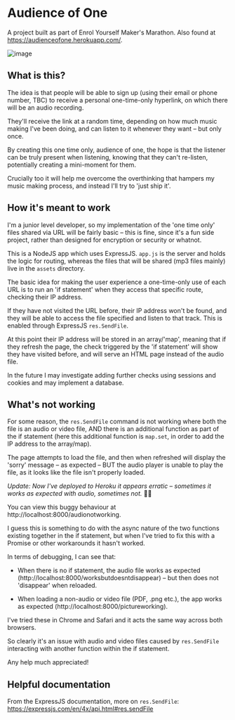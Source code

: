 # Audience of One

A project built as part of Enrol Yourself Maker's Marathon. Also found at https://audienceofone.herokuapp.com/.

![image](https://images.squarespace-cdn.com/content/v1/5fbab6bc04e61e79d7d1e43c/1612731671048-45T8XZE2C8B11OVOETNS/ke17ZwdGBToddI8pDm48kNiEM88mrzHRsd1mQ3bxVct7gQa3H78H3Y0txjaiv_0fDoOvxcdMmMKkDsyUqMSsMWxHk725yiiHCCLfrh8O1z4YTzHvnKhyp6Da-NYroOW3ZGjoBKy3azqku80C789l0s0XaMNjCqAzRibjnE_wBlkZ2axuMlPfqFLWy-3Tjp4nKScCHg1XF4aLsQJlo6oYbA/conceptual+illustration+%238_audience+of+one.jpg)

## What is this?

The idea is that people will be able to sign up (using their email or phone number, TBC) to receive a personal one-time-only hyperlink, on which there will be an audio recording.

They'll receive the link at a random time, depending on how much music making I've been doing, and can listen to it whenever they want – but only once.

By creating this one time only, audience of one, the hope is that the listener can be truly present when listening, knowing that they can't re-listen, potentially creating a mini-moment for them.

Crucially too it will help me overcome the overthinking that hampers my music making process, and instead I'll try to 'just ship it'.

## How it's meant to work

I'm a junior level developer, so my implementation of the 'one time only' files shared via URL will be fairly basic – this is fine, since it's a fun side project, rather than designed for encryption or security or whatnot.

This is a NodeJS app which uses ExpressJS. `app.js` is the server and holds the logic for routing, whereas the files that will be shared (mp3 files mainly) live in the `assets` directory.

The basic idea for making the user experience a one-time-only use of each URL is to run an 'if statement' when they access that specific route, checking their IP address.

If they have not visited the URL before, their IP address won't be found, and they will be able to access the file specified and listen to that track. This is enabled through ExpressJS `res.SendFile`.

At this point their IP address will be stored in an array/'map', meaning that if they refresh the page, the check triggered by the 'if statement' will show they have visited before, and will serve an HTML page instead of the audio file.

In the future I may investigate adding further checks using sessions and cookies and may implement a database.

## What's not working

For some reason, the `res.SendFile` command is not working where both the file is an audio or video file, AND there is an additional function as part of the if statement (here this additional function is `map.set`, in order to add the IP address to the array/map).

The page attempts to load the file, and then when refreshed will display the 'sorry' message – as expected – BUT the audio player is unable to play the file, as it looks like the file isn't properly loaded.

_Update: Now I've deployed to Heroku it appears erratic – sometimes it works as expected with audio, sometimes not._ 🤷‍♀️

You can view this buggy behaviour at http://localhost:8000/audionotworking.

I guess this is something to do with the async nature of the two functions existing together in the if statement, but when I've tried to fix this with a Promise or other workarounds it hasn't worked.

In terms of debugging, I can see that:

* When there is no if statement, the audio file works as expected (http://localhost:8000/worksbutdoesntdisappear) – but then does not 'disappear' when reloaded.

* When loading a non-audio or video file (PDF, .png etc.), the app works as expected (http://localhost:8000/pictureworking).

I've tried these in Chrome and Safari and it acts the same way across both browsers.

So clearly it's an issue with audio and video files caused by `res.SendFile` interacting with another function within the if statement.

Any help much appreciated!


## Helpful documentation

From the ExpressJS documentation, more on `res.SendFile`:
https://expressjs.com/en/4x/api.html#res.sendFile
